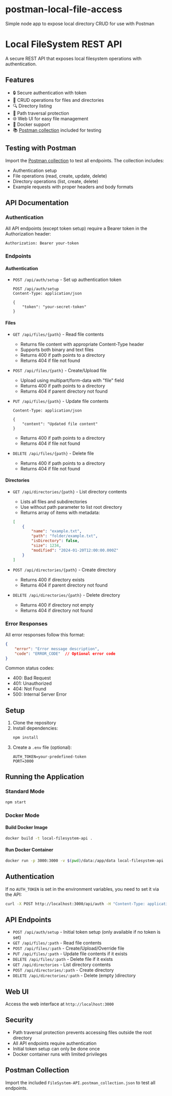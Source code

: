 # postman-local-file-access
Simple node app to expose local directory CRUD for use with Postman

# Local FileSystem REST API

A secure REST API that exposes local filesystem operations with authentication.

## Features

- 🔒 Secure authentication with token
- 📁 CRUD operations for files and directories
- 🔍 Directory listing
- 🚫 Path traversal protection
- 🌐 Web UI for easy file management
- 🐳 Docker support
- 📚 [Postman collection](Postman%20Collections/postman-local-file-access.json) included for testing

## Testing with Postman

Import the [Postman collection](Postman%20Collections/postman-local-file-access.json) to test all endpoints. The collection includes:
- Authentication setup
- File operations (read, create, update, delete)
- Directory operations (list, create, delete)
- Example requests with proper headers and body formats

## API Documentation

### Authentication

All API endpoints (except token setup) require a Bearer token in the Authorization header:
```
Authorization: Bearer your-token
```

### Endpoints

#### Authentication
- `POST /api/auth/setup` - Set up authentication token
  ```http
  POST /api/auth/setup
  Content-Type: application/json

  {
      "token": "your-secret-token"
  }
  ```

#### Files
- `GET /api/files/{path}` - Read file contents
  - Returns file content with appropriate Content-Type header
  - Supports both binary and text files
  - Returns 400 if path points to a directory
  - Returns 404 if file not found

- `POST /api/files/{path}` - Create/Upload file
  - Upload using multipart/form-data with "file" field
  - Returns 400 if path points to a directory
  - Returns 404 if parent directory not found

- `PUT /api/files/{path}` - Update file contents
  ```http
  Content-Type: application/json

  {
      "content": "Updated file content"
  }
  ```
  - Returns 400 if path points to a directory
  - Returns 404 if file not found

- `DELETE /api/files/{path}` - Delete file
  - Returns 400 if path points to a directory
  - Returns 404 if file not found

#### Directories
- `GET /api/directories/{path}` - List directory contents
  - Lists all files and subdirectories
  - Use without path parameter to list root directory
  - Returns array of items with metadata:
  ```json
  [
      {
          "name": "example.txt",
          "path": "folder/example.txt",
          "isDirectory": false,
          "size": 1234,
          "modified": "2024-01-20T12:00:00.000Z"
      }
  ]
  ```

- `POST /api/directories/{path}` - Create directory
  - Returns 400 if directory exists
  - Returns 404 if parent directory not found

- `DELETE /api/directories/{path}` - Delete directory
  - Returns 400 if directory not empty
  - Returns 404 if directory not found

### Error Responses

All error responses follow this format:
```json
{
    "error": "Error message description",
    "code": "ERROR_CODE"  // Optional error code
}
```

Common status codes:
- 400: Bad Request
- 401: Unauthorized
- 404: Not Found
- 500: Internal Server Error

## Setup

1. Clone the repository
2. Install dependencies:
   ```bash
   npm install
   ```
3. Create a `.env` file (optional):
   ```
   AUTH_TOKEN=your-predefined-token
   PORT=3000
   ```

## Running the Application

### Standard Mode

```bash
npm start
```

### Docker Mode

#### Build Docker Image

```bash
docker build -t local-filesystem-api .
```

#### Run Docker Container

```bash
docker run -p 3000:3000 -v $(pwd)/data:/app/data local-filesystem-api
```

## Authentication

If no `AUTH_TOKEN` is set in the environment variables, you need to set it via the API:

```bash
curl -X POST http://localhost:3000/api/auth -H "Content-Type: application/json" -d '{"token": "your-token"}'
```

## API Endpoints

- `POST /api/auth/setup` - Initial token setup (only available if no token is set)
- `GET /api/files/:path` - Read file contents
- `POST /api/files/:path` - Create/Upload/Override file
- `PUT /api/files/:path` - Update file contents if it exists
- `DELETE /api/files/:path` - Delete file if it exists
- `GET /api/directories` - List directory contents
- `POST /api/directories/:path` - Create directory
- `DELETE /api/directories/:path` - Delete (empty )directory

## Web UI

Access the web interface at `http://localhost:3000`

## Security

- Path traversal protection prevents accessing files outside the root directory
- All API endpoints require authentication
- Initial token setup can only be done once
- Docker container runs with limited privileges

## Postman Collection

Import the included `FileSystem-API.postman_collection.json` to test all endpoints.






